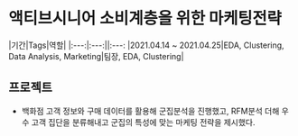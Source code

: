 # 액티브시니어 소비계층을 위한 마케팅전략

|기간|Tags|역할|
|:---:|:---:||:---:
|2021.04.14 ~ 2021.04.25|EDA, Clustering, Data Analysis, Marketing|팀장, EDA, Clustering|

## 프로젝트 
- 백화점 고객 정보와 구매 데이터를 활용해 군집분석을 진행했고, RFM분석 더해 우수 고객 집단을 분류해내고 군집의 특성에 맞는 마케팅 전략을 제시했다.
